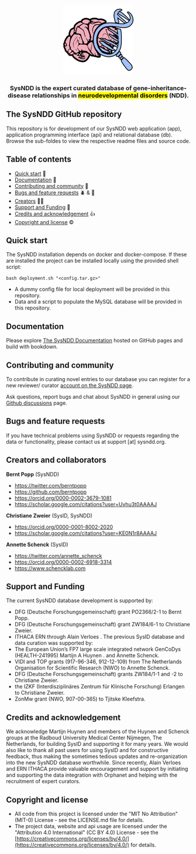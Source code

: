 <p align="center">
  <a href="https://sysndd.dbmr.unibe.ch/">
    <img src="app/public/img/icons/android-chrome-192x192.png" alt="SysNDD logo" width="192" height="192">
  </a>
</p>

<h3 align="center">
SysNDD is the expert curated database of gene-inheritance-disease relationships in <mark>neurodevelopmental</mark> <mark>disorders</mark> (NDD).
</h3>

## The SysNDD GitHub repository

This repository is for development of our SysNDD web application (app), application programming interface (api) and relational database (db). Browse the sub-foldes to view the respective readme files and source code.

## Table of contents

- [Quick start](#quick-start) 🏁
- [Documentation](#documentation) 📝
- [Contributing and community](#contributing-and-community) 👥
- [Bugs and feature requests](#bugs-and-feature-requests) 🪲 & 🌟
- [Creators](#creators) 👩‍🔬
- [Support and Funding](#support-and-funding) 🤗
- [Credits and acknowledgement](#credits-and-acknowledgments) 👍
- [Copyright and license](#copyright-and-license) ©️

## Quick start

The SysNDD installation depends on docker and docker-compose.
If these are installed the project can be installed locally using the provided shell script:

```
bash deployment.sh "<config.tar.gz>"
```

- A dummy config file for local deployment will be provided in this repository.
- Data and a script to populate the MySQL database will be provided in this repository.

## Documentation

Please explore [The SysNDD Documentation](https://berntpopp.github.io/sysndd/) hosted on GitHub pages and build with bookdown.

## Contributing and community

To contribute in curating novel entries to our database you can register for a new reviewer/ curator [account on the SysNDD page](https://sysndd.dbmr.unibe.ch/Register).

Ask questions, report bugs and chat about SysNDD in general using our [Github discussions](https://github.com/berntpopp/sysndd/discussions) page.

## Bugs and feature requests

If you have technical problems using SysNDD or requests regarding the data or functionality, please contact us at support [at] sysndd.org.

## Creators and collaborators

**Bernt Popp** (SysNDD)

- <https://twitter.com/berntpopp>
- <https://github.com/berntpopp>
- <https://orcid.org/0000-0002-3679-1081>
- <https://scholar.google.com/citations?user=Uvhu3t0AAAAJ>

**Christiane Zweier** (SysID, SysNDD)

- <https://orcid.org/0000-0001-8002-2020>
- <https://scholar.google.com/citations?user=KE0N1r8AAAAJ>

**Annette Schenck** (SysID)

- <https://twitter.com/annette_schenck>
- <https://orcid.org/0000-0002-6918-3314>
- <https://www.schencklab.com>

## Support and Funding

The current SysNDD database development is supported by:

- DFG (Deutsche Forschungsgemeinschaft) grant PO2366/2-1 to Bernt Popp.
- DFG (Deutsche Forschungsgemeinschaft) grant ZW184/6-1 to Christiane Zweier.
- ITHACA ERN through Alain Verloes .
  The previous SysID database and data curation was supported by:
- The European Union’s FP7 large scale integrated network GenCoDys (HEALTH-241995) Martijn A Huynen . and Annette Schenck.
- VIDI and TOP grants (917-96-346, 912-12-109) from The Netherlands Organisation for Scientific Research (NWO) to Annette Schenck.
- DFG (Deutsche Forschungsgemeinschaft) grants ZW184/1-1 and -2 to Christiane Zweier.
- the IZKF (Interdisziplinäres Zentrum für Klinische Forschung) Erlangen to Christiane Zweier.
- ZonMw grant (NWO, 907-00-365) to Tjitske Kleefstra.

## Credits and acknowledgement

We acknowledge Martijn Huynen and members of the Huynen and Schenck groups at the Radboud University Medical Center Nijmegen, The Netherlands, for building SysID and supporting it for many years.
We would also like to thank all past users for using SysID and for constructive feedback, thus making the sometimes tedious updates and re-organization into the new SysNDD database worthwhile. Since recently, Alain Verloes and ERN ITHACA provide valuable encouragement and support by initiating and supporting the data integration with Orphanet and helping with the recruitment of expert curators.

## Copyright and license

- All code from this project is licensed under the "MIT No Attribution" (MIT-0) License - see the LICENSE.md file for details.
- The project data, website and api usage are licensed under the "Attribution 4.0 International" (CC BY 4.0) License - see the [https://creativecommons.org/licenses/by/4.0/](https://creativecommons.org/licenses/by/4.0/) for details.
